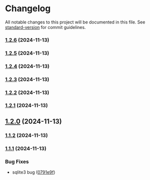 # Changelog

All notable changes to this project will be documented in this file. See [standard-version](https://github.com/conventional-changelog/standard-version) for commit guidelines.

### [1.2.6](https://github.com/jonabergamo/changelog-generator-gui/compare/v1.1.1...v1.2.6) (2024-11-13)

### [1.2.5](https://github.com/jonabergamo/changelog-generator-gui/compare/v1.2.4...v1.2.5) (2024-11-13)

### [1.2.4](https://github.com/jonabergamo/changelog-generator-gui/compare/v1.2.3...v1.2.4) (2024-11-13)

### [1.2.3](https://github.com/jonabergamo/changelog-generator-gui/compare/v1.2.1...v1.2.3) (2024-11-13)

### [1.2.2](https://github.com/jonabergamo/changelog-generator-gui/compare/v1.2.1...v1.2.2) (2024-11-13)

### [1.2.1](https://github.com/jonabergamo/changelog-generator-gui/compare/v1.2.0...v1.2.1) (2024-11-13)

## [1.2.0](https://github.com/jonabergamo/changelog-generator-gui/compare/v1.1.2...v1.2.0) (2024-11-13)

### [1.1.2](https://github.com/jonabergamo/changelog-generator-gui/compare/v1.1.1...v1.1.2) (2024-11-13)

### [1.1.1](https://github.com/jonabergamo/changelog-generator-gui/compare/v1.1.0...v1.1.1) (2024-11-13)


### Bug Fixes

* sqlite3 bug ([0791e9f](https://github.com/jonabergamo/changelog-generator-gui/commit/0791e9f2a0a6a81e616a5e308248da310794625f))
